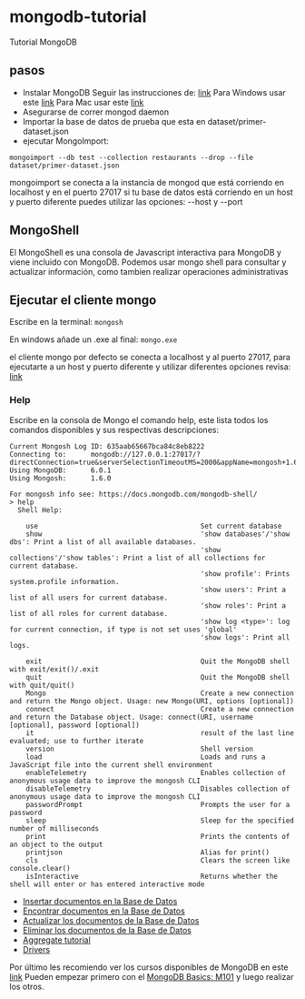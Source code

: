 # mongodb-tutorial
Tutorial MongoDB

## pasos

* Instalar MongoDB Seguir las instrucciones de: [link](https://www.mongodb.com/docs/manual/installation/)
	Para Windows usar este [link](https://www.mongodb.com/docs/manual/tutorial/install-mongodb-on-windows/)
	Para Mac usar este [link](https://www.mongodb.com/docs/manual/tutorial/install-mongodb-on-os-x/)
* Asegurarse de correr mongod daemon
* Importar la base de datos de prueba que esta en dataset/primer-dataset.json
* ejecutar MongoImport:

```mongoimport --db test --collection restaurants --drop --file dataset/primer-dataset.json```

mongoimport se conecta a la instancia de mongod que está corriendo en localhost y en el puerto 27017
si tu base de datos está corriendo en un host y puerto diferente puedes utilizar las opciones:
--host y --port

## MongoShell

El MongoShell es una consola de Javascript interactiva para MongoDB y viene incluido con MongoDB.
Podemos usar mongo shell para consultar y actualizar información, como tambien realizar operaciones administrativas

## Ejecutar el cliente mongo

Escribe en la terminal: ```mongosh```

En windows añade un .exe al final:  ```mongo.exe```

el cliente mongo por defecto se conecta a localhost y al puerto 27017, para ejecutarte a un host y puerto diferente y utilizar
diferentes opciones revisa: [link](https://www.mongodb.com/docs/mongodb-shell/)

### Help

Escribe en la consola de Mongo el comando help, este lista todos los comandos disponibles y sus respectivas descripciones:

```
Current Mongosh Log ID:	635aab65667bca84c8eb8222
Connecting to:		mongodb://127.0.0.1:27017/?directConnection=true&serverSelectionTimeoutMS=2000&appName=mongosh+1.6.0
Using MongoDB:		6.0.1
Using Mongosh:		1.6.0

For mongosh info see: https://docs.mongodb.com/mongodb-shell/
> help
  Shell Help:

    use                                        Set current database
    show                                       'show databases'/'show dbs': Print a list of all available databases.
                                               'show collections'/'show tables': Print a list of all collections for current database.
                                               'show profile': Prints system.profile information.
                                               'show users': Print a list of all users for current database.
                                               'show roles': Print a list of all roles for current database.
                                               'show log <type>': log for current connection, if type is not set uses 'global'
                                               'show logs': Print all logs.

    exit                                       Quit the MongoDB shell with exit/exit()/.exit
    quit                                       Quit the MongoDB shell with quit/quit()
    Mongo                                      Create a new connection and return the Mongo object. Usage: new Mongo(URI, options [optional])
    connect                                    Create a new connection and return the Database object. Usage: connect(URI, username [optional], password [optional])
    it                                         result of the last line evaluated; use to further iterate
    version                                    Shell version
    load                                       Loads and runs a JavaScript file into the current shell environment
    enableTelemetry                            Enables collection of anonymous usage data to improve the mongosh CLI
    disableTelemetry                           Disables collection of anonymous usage data to improve the mongosh CLI
    passwordPrompt                             Prompts the user for a password
    sleep                                      Sleep for the specified number of milliseconds
    print                                      Prints the contents of an object to the output
    printjson                                  Alias for print()
    cls                                        Clears the screen like console.clear()
    isInteractive                              Returns whether the shell will enter or has entered interactive mode
```

* [Insertar documentos en la Base de Datos](/InsertData.md)
* [Encontrar documentos en la Base de Datos](/findOrQuery.md)
* [Actualizar los documentos de la Base de Datos](/updateData.md)
* [Eliminar los documentos de la Base de Datos](/removeData.md)
* [Aggregate tutorial](https://www.mongodb.com/docs/manual/aggregation/)
* [Drivers](https://www.mongodb.com/docs/drivers/drivers/)

Por último les recomiendo ver los cursos disponibles de MongoDB en este [link](https://university.mongodb.com/courses/catalog)
Pueden empezar primero con el [MongoDB Basics: M101](https://university.mongodb.com/courses/M001/about) y luego realizar los otros.
